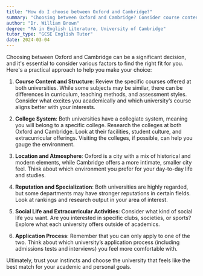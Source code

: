 ```yaml
---
title: "How do I choose between Oxford and Cambridge?"
summary: "Choosing between Oxford and Cambridge? Consider course content, college culture, location, reputation, social life, and application processes to find your fit."
author: "Dr. William Brown"
degree: "MA in English Literature, University of Cambridge"
tutor_type: "GCSE English Tutor"
date: 2024-03-04
---
```


Choosing between Oxford and Cambridge can be a significant decision, and it's essential to consider various factors to find the right fit for you. Here's a practical approach to help you make your choice:

1. **Course Content and Structure**: Review the specific courses offered at both universities. While some subjects may be similar, there can be differences in curriculum, teaching methods, and assessment styles. Consider what excites you academically and which university’s course aligns better with your interests.

2. **College System**: Both universities have a collegiate system, meaning you will belong to a specific college. Research the colleges at both Oxford and Cambridge. Look at their facilities, student culture, and extracurricular offerings. Visiting the colleges, if possible, can help you gauge the environment.

3. **Location and Atmosphere**: Oxford is a city with a mix of historical and modern elements, while Cambridge offers a more intimate, smaller city feel. Think about which environment you prefer for your day-to-day life and studies.

4. **Reputation and Specialization**: Both universities are highly regarded, but some departments may have stronger reputations in certain fields. Look at rankings and research output in your area of interest.

5. **Social Life and Extracurricular Activities**: Consider what kind of social life you want. Are you interested in specific clubs, societies, or sports? Explore what each university offers outside of academics.

6. **Application Process**: Remember that you can only apply to one of the two. Think about which university’s application process (including admissions tests and interviews) you feel more comfortable with.

Ultimately, trust your instincts and choose the university that feels like the best match for your academic and personal goals.
    